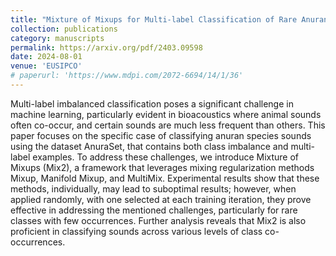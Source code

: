```yaml
---
title: "Mixture of Mixups for Multi-label Classification of Rare Anuran Sounds"
collection: publications
category: manuscripts
permalink: https://arxiv.org/pdf/2403.09598
date: 2024-08-01
venue: 'EUSIPCO'
# paperurl: 'https://www.mdpi.com/2072-6694/14/1/36'
---
```


Multi-label imbalanced classification poses a significant challenge in machine learning, particularly evident in bioacoustics where animal sounds often co-occur, and certain sounds are much less frequent than others. This paper focuses on the specific case of classifying anuran species sounds using the dataset AnuraSet, that contains both class imbalance and multi-label examples. To address these challenges, we introduce Mixture of Mixups (Mix2), a framework that leverages mixing regularization methods Mixup, Manifold Mixup, and MultiMix. Experimental results show that these methods, individually, may lead to suboptimal results; however, when applied randomly, with one selected at each training iteration, they prove effective in addressing the mentioned challenges, particularly for rare classes with few occurrences. Further analysis reveals that Mix2 is also proficient in classifying sounds across various levels of class co-occurrences.